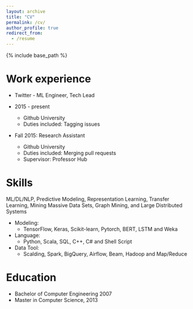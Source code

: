 ```yaml
---
layout: archive
title: "CV"
permalink: /cv/
author_profile: true
redirect_from:
  - /resume
---
```


{% include base_path %}

Work experience
======
* Twitter - ML Engineer, Tech Lead 
* 2015 - present
  * Github University
  * Duties included: Tagging issues

* Fall 2015: Research Assistant
  * Github University
  * Duties included: Merging pull requests
  * Supervisor: Professor Hub
  
Skills
======
ML/DL/NLP, Predictive Modeling, Representation Learning, Transfer Learning, Mining Massive Data Sets, Graph Mining, and Large Distributed Systems

* Modeling:
  * TensorFlow, Keras, Scikit-learn, Pytorch, BERT, LSTM and Weka
* Language:
  * Python, Scala, SQL, C++, C# and Shell Script
* Data Tool:
  * Scalding, Spark, BigQuery, Airflow, Beam, Hadoop and Map/Reduce

Education
======
* Bachelor of Computer Engineering 2007
* Master in Computer Science, 2013
